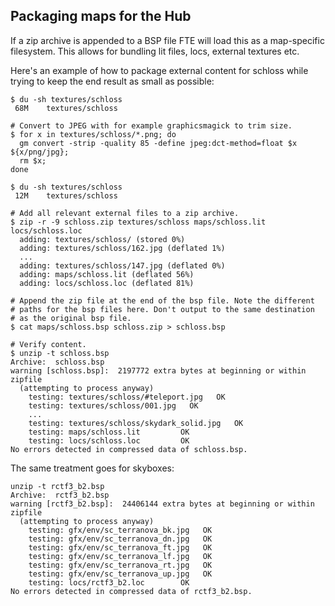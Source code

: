 Packaging maps for the Hub
--------------------------
If a zip archive is appended to a BSP file FTE will load
this as a map-specific filesystem. This allows for bundling
lit files, locs, external textures etc.

Here's an example of how to package external content for
schloss while trying to keep the end result as small as
possible:

```
$ du -sh textures/schloss
 68M	textures/schloss

# Convert to JPEG with for example graphicsmagick to trim size.
$ for x in textures/schloss/*.png; do
  gm convert -strip -quality 85 -define jpeg:dct-method=float $x ${x/png/jpg};
  rm $x;
done

$ du -sh textures/schloss
 12M	textures/schloss

# Add all relevant external files to a zip archive.
$ zip -r -9 schloss.zip textures/schloss maps/schloss.lit locs/schloss.loc
  adding: textures/schloss/ (stored 0%)
  adding: textures/schloss/162.jpg (deflated 1%)
  ...
  adding: textures/schloss/147.jpg (deflated 0%)
  adding: maps/schloss.lit (deflated 56%)
  adding: locs/schloss.loc (deflated 81%)

# Append the zip file at the end of the bsp file. Note the different
# paths for the bsp files here. Don't output to the same destination
# as the original bsp file.
$ cat maps/schloss.bsp schloss.zip > schloss.bsp

# Verify content.
$ unzip -t schloss.bsp
Archive:  schloss.bsp
warning [schloss.bsp]:  2197772 extra bytes at beginning or within zipfile
  (attempting to process anyway)
    testing: textures/schloss/#teleport.jpg   OK
    testing: textures/schloss/001.jpg   OK
    ...
    testing: textures/schloss/skydark_solid.jpg   OK
    testing: maps/schloss.lit         OK
    testing: locs/schloss.loc         OK
No errors detected in compressed data of schloss.bsp.
```

The same treatment goes for skyboxes:
```
unzip -t rctf3_b2.bsp
Archive:  rctf3_b2.bsp
warning [rctf3_b2.bsp]:  24406144 extra bytes at beginning or within zipfile
  (attempting to process anyway)
    testing: gfx/env/sc_terranova_bk.jpg   OK
    testing: gfx/env/sc_terranova_dn.jpg   OK
    testing: gfx/env/sc_terranova_ft.jpg   OK
    testing: gfx/env/sc_terranova_lf.jpg   OK
    testing: gfx/env/sc_terranova_rt.jpg   OK
    testing: gfx/env/sc_terranova_up.jpg   OK
    testing: locs/rctf3_b2.loc        OK
No errors detected in compressed data of rctf3_b2.bsp.
```